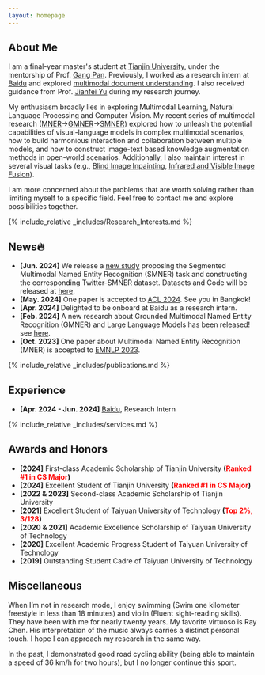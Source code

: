 ```yaml
---
layout: homepage
---
```


## About Me

I am a final-year master's student at [Tianjin University](https://www.tju.edu.cn/english/index.htm), under the mentorship of Prof. [Gang Pan](https://gpantju.github.io/index/). Previously, I worked as a research intern at [Baidu](https://www.paddlepaddle.org.cn/en) and explored [multimodal document understanding](https://github.com/PaddlePaddle/PaddleOCR). I also received guidance from Prof. [Jianfei Yu](https://sites.google.com/site/jfyu1990/) during my research journey.

My enthusiasm broadly lies in exploring Multimodal Learning, Natural Language Processing and Computer Vision. My recent series of multimodal research ([MNER](https://arxiv.org/pdf/2305.12212)->[GMNER](https://arxiv.org/pdf/2402.09989)->[SMNER](https://arxiv.org/pdf/2406.07268)) explored how to unleash the potential capabilities of visual-language models in complex multimodal scenarios, how to build harmonious interaction and collaboration between multiple models, and how to construct image-text based knowledge augmentation methods in open-world scenarios. Additionally, I also maintain interest in several visual tasks (e.g., [Blind Image Inpainting](https://jinyuanli0012.github.io/), [Infrared and Visible Image Fusion](https://github.com/NaNagi2020/DSTFuse)). 

I am more concerned about the problems that are worth solving rather than limiting myself to a specific field. Feel free to contact me and explore possibilities together.

{% include_relative _includes/Research_Interests.md %}

## News🔥

- **[Jun. 2024]** We release a [new study](https://arxiv.org/abs/2406.07268) proposing the Segmented Multimodal Named Entity Recognition (SMNER) task and constructing the corresponding Twitter-SMNER dataset. Datasets and Code will be released at [here](https://github.com/JinYuanLi0012/RiVEG).
- **[May. 2024]** One paper is accepted to [ACL 2024](https://2024.aclweb.org/). See you in Bangkok!
- **[Apr. 2024]** Delighted to be onboard at Baidu as a research intern.
- **[Feb. 2024]** A new research about Grounded Multimodal Named Entity Recognition (GMNER) and Large Language Models has been released! see [here](https://arxiv.org/abs/2402.09989).
- **[Oct. 2023]** One paper about Multimodal Named Entity Recognition (MNER) is accepted to [EMNLP 2023](https://2023.emnlp.org/).

{% include_relative _includes/publications.md %}


## Experience

- **[Apr. 2024 - Jun. 2024]** [Baidu](https://www.paddlepaddle.org.cn/en), Research Intern


{% include_relative _includes/services.md %}

## Awards and Honors
- **[2024]** First-class Academic Scholarship of Tianjin University **(<span style="color:red">Ranked #1 in CS Major</span>)**
- **[2024]** Excellent Student of Tianjin University **(<span style="color:red">Ranked #1 in CS Major</span>)**
- **[2022 & 2023]** Second-class Academic Scholarship of Tianjin University
- **[2021]** Excellent Student of Taiyuan University of Technology **(<span style="color:red">Top 2%, 3/128</span>)**
- **[2020 & 2021]** Academic Excellence Scholarship of Taiyuan University of Technology
- **[2020]** Excellent Academic Progress Student of Taiyuan University of Technology
- **[2019]** Outstanding Student Cadre of Taiyuan University of Technology

## Miscellaneous
When I’m not in research mode, I enjoy swimming (Swim one kilometer freestyle in less than 18 minutes) and violin (Fluent sight-reading skills). They have been with me for nearly twenty years. My favorite virtuoso is Ray Chen. His interpretation of the music always carries a distinct personal touch. I hope I can approach my research in the same way.

In the past, I demonstrated good road cycling ability (being able to maintain a speed of 36 km/h for two hours), but I no longer continue this sport.

